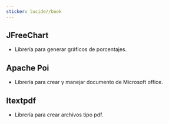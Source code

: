 ```yaml
---
sticker: lucide//book
---
```

## JFreeChart 
- Librería para generar gráficos de porcentajes.

## Apache Poi
- Librería para crear y manejar documento de Microsoft office.

## Itextpdf
- Librería para crear archivos tipo pdf.